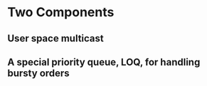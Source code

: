 
# Two Components

## User space multicast
## A special priority queue, LOQ, for handling bursty orders
